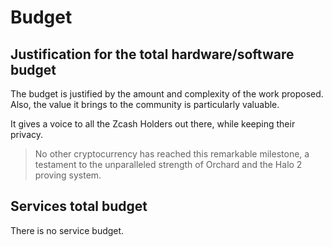 # Budget

## Justification for the total hardware/software budget

The budget is justified by the amount and complexity
of the work proposed. Also, the value it brings to the
community is particularly valuable.

It gives a voice to all the Zcash Holders out there,
while keeping their privacy.

> No other cryptocurrency has reached this remarkable milestone, a testament to
> the unparalleled strength of Orchard and the Halo 2 proving system. 

## Services total budget

There is no service budget.

